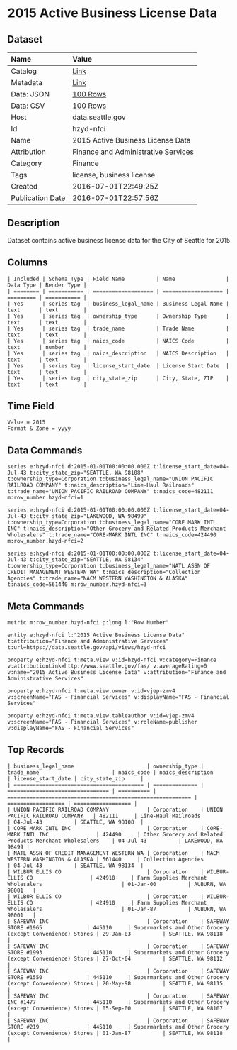 # 2015 Active Business License Data

## Dataset

| Name | Value |
| :--- | :---- |
| Catalog | [Link](https://catalog.data.gov/dataset/2015-active-business-license-data) |
| Metadata | [Link](https://data.seattle.gov/api/views/hzyd-nfci) |
| Data: JSON | [100 Rows](https://data.seattle.gov/api/views/hzyd-nfci/rows.json?max_rows=100) |
| Data: CSV | [100 Rows](https://data.seattle.gov/api/views/hzyd-nfci/rows.csv?max_rows=100) |
| Host | data.seattle.gov |
| Id | hzyd-nfci |
| Name | 2015 Active Business License Data |
| Attribution | Finance and Administrative Services |
| Category | Finance |
| Tags | license, business license |
| Created | 2016-07-01T22:49:25Z |
| Publication Date | 2016-07-01T22:57:56Z |

## Description

Dataset contains active business license data for the City of Seattle for 2015

## Columns

```ls
| Included | Schema Type | Field Name          | Name                | Data Type | Render Type |
| ======== | =========== | =================== | =================== | ========= | =========== |
| Yes      | series tag  | business_legal_name | Business Legal Name | text      | text        |
| Yes      | series tag  | ownership_type      | Ownership Type      | text      | text        |
| Yes      | series tag  | trade_name          | Trade Name          | text      | text        |
| Yes      | series tag  | naics_code          | NAICS Code          | text      | number      |
| Yes      | series tag  | naics_description   | NAICS Description   | text      | text        |
| Yes      | series tag  | license_start_date  | License Start Date  | text      | text        |
| Yes      | series tag  | city_state_zip      | City, State, ZIP    | text      | text        |
```

## Time Field

```ls
Value = 2015
Format & Zone = yyyy
```

## Data Commands

```ls
series e:hzyd-nfci d:2015-01-01T00:00:00.000Z t:license_start_date=04-Jul-43 t:city_state_zip="SEATTLE, WA 98108" t:ownership_type=Corporation t:business_legal_name="UNION PACIFIC RAILROAD COMPANY" t:naics_description="Line-Haul Railroads" t:trade_name="UNION PACIFIC RAILROAD COMPANY" t:naics_code=482111 m:row_number.hzyd-nfci=1

series e:hzyd-nfci d:2015-01-01T00:00:00.000Z t:license_start_date=04-Jul-43 t:city_state_zip="LAKEWOOD, WA 98499" t:ownership_type=Corporation t:business_legal_name="CORE MARK INTL INC" t:naics_description="Other Grocery and Related Products Merchant Wholesalers" t:trade_name="CORE-MARK INTL INC" t:naics_code=424490 m:row_number.hzyd-nfci=2

series e:hzyd-nfci d:2015-01-01T00:00:00.000Z t:license_start_date=04-Jul-43 t:city_state_zip="SEATTLE, WA 98134" t:ownership_type=Corporation t:business_legal_name="NATL ASSN OF CREDIT MANAGEMENT WESTERN WA" t:naics_description="Collection Agencies" t:trade_name="NACM WESTERN WASHINGTON & ALASKA" t:naics_code=561440 m:row_number.hzyd-nfci=3
```

## Meta Commands

```ls
metric m:row_number.hzyd-nfci p:long l:"Row Number"

entity e:hzyd-nfci l:"2015 Active Business License Data" t:attribution="Finance and Administrative Services" t:url=https://data.seattle.gov/api/views/hzyd-nfci

property e:hzyd-nfci t:meta.view v:id=hzyd-nfci v:category=Finance v:attributionLink=http://www.seattle.gov/fas/ v:averageRating=0 v:name="2015 Active Business License Data" v:attribution="Finance and Administrative Services"

property e:hzyd-nfci t:meta.view.owner v:id=vjep-zmv4 v:screenName="FAS - Financial Services" v:displayName="FAS - Financial Services"

property e:hzyd-nfci t:meta.view.tableauthor v:id=vjep-zmv4 v:screenName="FAS - Financial Services" v:roleName=publisher v:displayName="FAS - Financial Services"
```

## Top Records

```ls
| business_legal_name                       | ownership_type | trade_name                       | naics_code | naics_description                                          | license_start_date | city_state_zip     | 
| ========================================= | ============== | ================================ | ========== | ========================================================== | ================== | ================== | 
| UNION PACIFIC RAILROAD COMPANY            | Corporation    | UNION PACIFIC RAILROAD COMPANY   | 482111     | Line-Haul Railroads                                        | 04-Jul-43          | SEATTLE, WA 98108  | 
| CORE MARK INTL INC                        | Corporation    | CORE-MARK INTL INC               | 424490     | Other Grocery and Related Products Merchant Wholesalers    | 04-Jul-43          | LAKEWOOD, WA 98499 | 
| NATL ASSN OF CREDIT MANAGEMENT WESTERN WA | Corporation    | NACM WESTERN WASHINGTON & ALASKA | 561440     | Collection Agencies                                        | 04-Jul-43          | SEATTLE, WA 98134  | 
| WILBUR ELLIS CO                           | Corporation    | WILBUR-ELLIS CO                  | 424910     | Farm Supplies Merchant Wholesalers                         | 01-Jan-00          | AUBURN, WA 98001   | 
| WILBUR ELLIS CO                           | Corporation    | WILBUR-ELLIS CO                  | 424910     | Farm Supplies Merchant Wholesalers                         | 01-Jan-87          | AUBURN, WA 98001   | 
| SAFEWAY INC                               | Corporation    | SAFEWAY STORE #1965              | 445110     | Supermarkets and Other Grocery (except Convenience) Stores | 29-Jan-03          | SEATTLE, WA 98118  | 
| SAFEWAY INC                               | Corporation    | SAFEWAY STORE #1993              | 445110     | Supermarkets and Other Grocery (except Convenience) Stores | 27-Oct-04          | SEATTLE, WA 98112  | 
| SAFEWAY INC                               | Corporation    | SAFEWAY STORE #1550              | 445110     | Supermarkets and Other Grocery (except Convenience) Stores | 20-May-98          | SEATTLE, WA 98115  | 
| SAFEWAY INC                               | Corporation    | SAFEWAY INC #1477                | 445110     | Supermarkets and Other Grocery (except Convenience) Stores | 05-Sep-00          | SEATTLE, WA 98107  | 
| SAFEWAY INC                               | Corporation    | SAFEWAY STORE #219               | 445110     | Supermarkets and Other Grocery (except Convenience) Stores | 01-Jan-87          | SEATTLE, WA 98118  | 
```